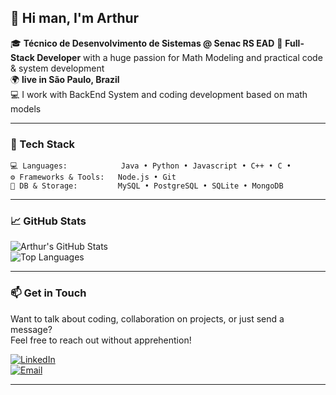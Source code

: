 ## 👋 Hi man, I'm Arthur

🎓 **Técnico de Desenvolvimento de Sistemas @ Senac RS EAD** 
🧠 **Full-Stack Developer** with a huge passion for Math Modeling and practical code & system development  
🌍 **live in São Paulo, Brazil**  
💻 I work with BackEnd System and coding development based on math models

---

### 🧰 Tech Stack
```
💻 Languages:            Java • Python • Javascript • C++ • C • 
⚙️ Frameworks & Tools:   Node.js • Git
🧠 DB & Storage:         MySQL • PostgreSQL • SQLite • MongoDB
```

---

### 📈 GitHub Stats

![Arthur's GitHub Stats](https://github-readme-stats.vercel.app/api?username=arthursoares2509&show_icons=true&theme=radical&hide_rank=true)  
![Top Languages](https://github-readme-stats.vercel.app/api/top-langs/?username=arthursoares2509&layout=compact&theme=radical)

---

### 📫 Get in Touch

Want to talk about coding, collaboration on projects, or just send a message?  
Feel free to reach out without apprehention!

[![LinkedIn](https://img.shields.io/badge/-LinkedIn-0A66C2?style=for-the-badge&logo=linkedin&logoColor=white)](www.linkedin.com/in/arthur-soares-900a53297)  
[![Email](https://img.shields.io/badge/-Email-red?style=for-the-badge&logo=gmail&logoColor=white)](mailto:hjharthur497@gmail.com)

---
